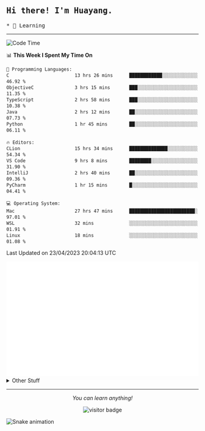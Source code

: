 <h2>
    <samp>Hi there! I'm Huayang.</samp>
</h2>
<p>
    <samp>
        * 🧐 Learning
    </samp>
</p>

<hr>

<!--START_SECTION:waka-->
![Code Time](http://img.shields.io/badge/Code%20Time-736%20hrs%2013%20mins-blue)

📊 **This Week I Spent My Time On** 

```text
💬 Programming Languages: 
C                        13 hrs 26 mins      ████████████░░░░░░░░░░░░░   46.92 % 
ObjectiveC               3 hrs 15 mins       ███░░░░░░░░░░░░░░░░░░░░░░   11.35 % 
TypeScript               2 hrs 58 mins       ███░░░░░░░░░░░░░░░░░░░░░░   10.38 % 
Java                     2 hrs 12 mins       ██░░░░░░░░░░░░░░░░░░░░░░░   07.73 % 
Python                   1 hr 45 mins        ██░░░░░░░░░░░░░░░░░░░░░░░   06.11 % 

🔥 Editors: 
CLion                    15 hrs 34 mins      ██████████████░░░░░░░░░░░   54.34 % 
VS Code                  9 hrs 8 mins        ████████░░░░░░░░░░░░░░░░░   31.90 % 
IntelliJ                 2 hrs 40 mins       ██░░░░░░░░░░░░░░░░░░░░░░░   09.36 % 
PyCharm                  1 hr 15 mins        █░░░░░░░░░░░░░░░░░░░░░░░░   04.41 % 

💻 Operating System: 
Mac                      27 hrs 47 mins      ████████████████████████░   97.01 % 
WSL                      32 mins             ░░░░░░░░░░░░░░░░░░░░░░░░░   01.91 % 
Linux                    18 mins             ░░░░░░░░░░░░░░░░░░░░░░░░░   01.08 % 
```


 Last Updated on 23/04/2023 20:04:13 UTC
<!--END_SECTION:waka-->

<picture>
    <img src="/github-metrics.svg" alt="github metrics" style='visibility:visible'>
</picture>

<details>
  <summary>Other Stuff</summary>
  <br />
<!--   
  <p align="left">
    <img height="180em" src="https://github-readme-streak-stats.herokuapp.com/?user=GuillaumeFalourd" />
    
  </p> -->

  * 🏆 Some GitHub statistical reports:
  
  <img width="100%" src="https://github-profile-trophy.vercel.app/?username=xmchxup&column=7">
  <p align="left">  
    <img height="180em" src="https://github-readme-stats.vercel.app/api?username=xmchxup&hide_border=true&show_icons=true&include_all_commits=true&bg_color=0,EC6C6C,FFD479,FFFC79,73FA79&theme=graywhite&locale=en" />
    <img height="180em" src="https://github-readme-stats.vercel.app/api/top-langs/?username=xmchxup&hide=css,scss,html&langs_count=8&hide_border=true&layout=compact&bg_color=0,73FA79,73FDFF,D783FF&theme=graywhite&locale=en" />
  </p>
  
  <img width="100%" src="https://github-profile-summary-cards.vercel.app/api/cards/profile-details?username=xmchxup&theme=github" />
 
</a>
</details>
<hr>
<p align="center">
    <i>You can learn anything!</i>
    <p align="center">
        <img src="https://visitor-badge.laobi.icu/badge?page_id=xmchxup" alt="visitor badge"/>       
    </p>
</p>

![Snake animation](https://github.com/XmchxUp/XmchxUp/blob/output/github-contribution-grid-snake.gif)



